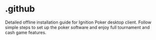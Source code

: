 # .github
Detailed offline installation guide for Ignition Poker desktop client. Follow simple steps to set up the poker software and enjoy full tournament and cash game features.
